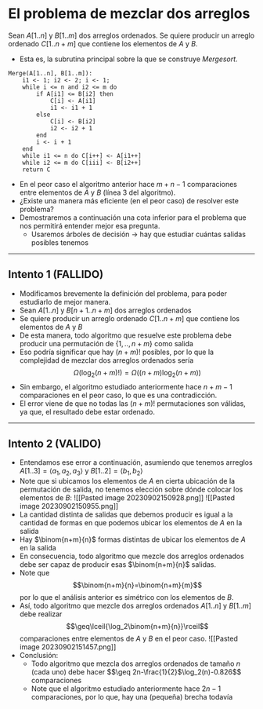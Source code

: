 # El problema de mezclar dos arreglos
Sean $A[1..n]$ y $B[1..m]$ dos arreglos ordenados.
Se quiere producir un arreglo ordenado $C[1..n+m]$ que contiene los elementos de $A$ y $B$.
- Esta es, la subrutina principal sobre la que se construye $Mergesort$.
```
Merge(A[1..n], B[1..m]):
	i1 <- 1; i2 <- 2; i <- 1;
	while i <= n and i2 <= m do
		if A[i1] <= B[i2] then
			C[i] <- A[i1]
			i1 <- i1 + 1
		else
			C[i] <- B[i2]
			i2 <- i2 + 1
		end
		i <- i + 1
	end
	while i1 <= n do C[i++] <- A[i1++]
	while i2 <= m do C[iii] <- B[i2++]
	return C
```
- En el peor caso el algoritmo anterior hace $m+n-1$ comparaciones entre elementos de $A$ y $B$ (línea 3 del algoritmo).
- ¿Existe una manera más eficiente (en el peor caso) de resolver este problema?
- Demostraremos a continuación una cota inferior para el problema que nos permitirá entender mejor esa pregunta.
	- Usaremos árboles de decisión -> hay que estudiar cuántas salidas posibles tenemos
---
## Intento 1 (FALLIDO)
- Modificamos brevemente la definición del problema, para poder estudiarlo de mejor manera.
- Sean $A[1..n]$ y $B[n+1..n+m]$ dos arreglos ordenados
- Se quiere producir un arreglo ordenado $C[1..n+m]$ que contiene los elementos de $A$ y $B$
- De esta manera, todo algoritmo que resuelve este problema debe producir una permutación de $\{1,..,n+m\}$ como salida
- Eso podría significar que hay $(n+m)!$ posibles, por lo que la complejidad de mezclar dos arreglos ordenados sería $$\Omega(\log_2(n+m)!)=\Omega((n+m)\log_2(n+m))$$
- Sin embargo, el algoritmo estudiado anteriormente hace $n+m-1$ comparaciones en el peor caso, lo que es una contradicción.
- El error viene de que no todas las $(n+m)!$ permutaciones son válidas, ya que, el resultado debe estar ordenado.
---
## Intento 2 (VALIDO)
- Entendamos ese error a continuación, asumiendo que tenemos arreglos $A[1..3]=\langle{a_1,a_2,a_3}\rangle$ y $B[1..2]=\langle{b_1,b_2}\rangle$
- Note que si ubicamos los elementos de $A$ en cierta ubicación de la permutación de salida, no tenemos elección sobre dónde colocar los elementos de $B$:
![[Pasted image 20230902150928.png]]
![[Pasted image 20230902150955.png]]
- La cantidad distinta de salidas que debemos producir es igual a la cantidad de formas en que podemos ubicar los elementos de $A$ en la salida
- Hay $\binom{n+m}{n}$ formas distintas de ubicar los elementos de $A$ en la salida
- En consecuencia, todo algoritmo que mezcle dos arreglos ordenados debe ser capaz de producir esas $\binom{n+m}{n}$ salidas.
- Note que $$\binom{n+m}{n}=\binom{n+m}{m}$$ por lo que el análisis anterior es simétrico con los elementos de $B$.
- Así, todo algoritmo que mezcle dos arreglos ordenados $A[1..n]$ y $B[1..m]$ debe realizar $$\geq\lceil{\log_2\binom{n+m}{n}}\rceil$$ comparaciones entre elementos de $A$ y $B$ en el peor caso.
![[Pasted image 20230902151457.png]]
- Conclusión:
	- Todo algoritmo que mezcla dos arreglos ordenados de tamaño $n$ (cada uno) debe hacer $$\geq 2n-\frac{1}{2}$\log_2(n)-0.826$$ comparaciones
	- Note que el algoritmo estudiado anteriormente hace $2n-1$ comparaciones, por lo que, hay una (pequeña) brecha todavía
